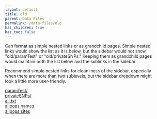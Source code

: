 ```yaml
---
layout: default
title: old
parent: Data Files
permalink: /data-files/old
has_children: true
has_toc: false
---
```

Can format as simple nested links or as grandchild pages. Simple nested links would show the list as it is below, but the sidebar would not show "old/paramTest" or "old/privateSNPs." Keeping them as grandchild pages would maintain both the list below and the sublinks in the sidebar.

Recommend simple nested links for cleanliness of the sidebar, especially when there are more than two sublevels, but the sidebar dropdown might look a little more user-friendly.

[paramTest/](/data-files/old/paramTest) <br>
[privateSNPs/](/data-files/old/privateSNPs) <br>
[all.txt](http://berglandlab.uvadcos.io/old/all.txt) <br>
[allpops.names](http://berglandlab.uvadcos.io/old/allpops.names) <br>
[allpops.sites](http://berglandlab.uvadcos.io/old/allpops.sites) 
